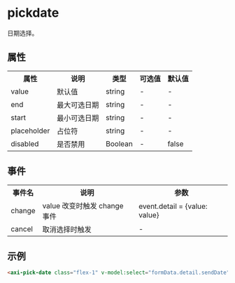 # pickdate
日期选择。
<h2 id="cid_1">属性</h2>
<table>
    <tr>
        <th>属性</th>
        <th>说明</th>
        <th>类型</th>
        <th>可选值</th>
        <th>默认值</th>
    </tr>
    <tr>
        <td>value</td>
        <td>默认值</td>
        <td>string</td>
        <td>-</td>
        <td>-</td>
    </tr>
    <tr>
        <td>end</td>
        <td>最大可选日期</td>
        <td>string</td>
        <td>-</td>
        <td>-</td>
    </tr>
    <tr>
        <td>start</td>
        <td>最小可选日期</td>
        <td>string</td>
        <td>-</td>
        <td>-</td>
    </tr>
    <tr>
        <td>placeholder</td>
        <td>占位符</td>
        <td>string</td>
        <td>-</td>
        <td>-</td>
    </tr>
    <tr>
        <td>disabled</td>
        <td>是否禁用</td>
        <td>Boolean</td>
        <td>-</td>
        <td>false</td>
    </tr>
</table>

<h2 id="cid_2">事件</h2>

<table>
    <tr>
        <th>事件名</th>
        <th>说明</th>
        <th>参数</th>
    </tr>
    <tr>
        <td>change</td>
        <td>value 改变时触发 change 事件</td>
        <td>event.detail = {value: value}</td>
    </tr>
    <tr>
        <td>cancel</td>
        <td>取消选择时触发</td>
        <td>-</td>
    </tr>
</table>

<h2 id="cid_2">示例</h2>

```html
<axi-pick-date class="flex-1" v-model:select="formData.detail.sendDate" placeholder="请选择发送日期"></axi-pick-date>
```